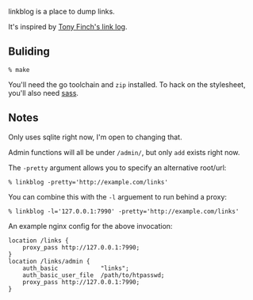 linkblog is a place to dump links.

It's inspired by [Tony Finch's link log](http://dotat.at/:/feed.html).

Buliding
--------

	% make

You'll need the go toolchain and `zip` installed. To hack on the stylesheet,
you'll also need [sass](http://sass-lang.com/).

Notes
-----

Only uses sqlite right now, I'm open to changing that.

Admin functions will all be under `/admin/`, but only `add` exists right now.

The `-pretty` argument allows you to specify an alternative root/url:

	% linkblog -pretty='http://example.com/links'

You can combine this with the `-l` arguement to run behind a proxy:

	% linkblog -l='127.0.0.1:7990' -pretty='http://example.com/links'

An example nginx config for the above invocation:

	location /links {
		proxy_pass http://127.0.0.1:7990;
	}
	location /links/admin {
		auth_basic            "links";
		auth_basic_user_file  /path/to/htpasswd;
		proxy_pass http://127.0.0.1:7990;
	}


